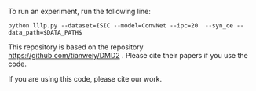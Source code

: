 
To run an experiment, run the following line:

```
python lllp.py --dataset=ISIC --model=ConvNet --ipc=20  --syn_ce --data_path=$DATA_PATH$

```

This repository is based on the repository https://github.com/tianweiy/DMD2 . Please cite their papers if you use the code.

If you are using this code, please cite our work.

